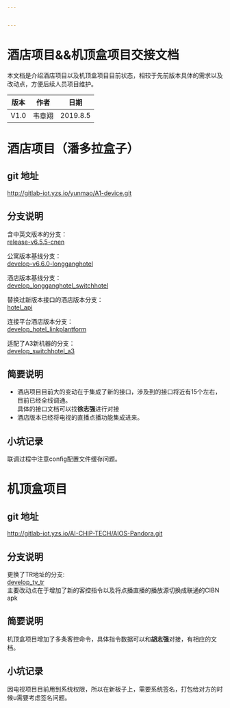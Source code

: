 ```yaml
---


---
```


<h1 id="酒店项目机顶盒项目交接文档">酒店项目&amp;&amp;机顶盒项目交接文档</h1>
<p>本文档是介绍酒店项目以及机顶盒项目目前状态，相较于先前版本具体的需求以及改动点，方便后续人员项目维护。</p>

<table>
<thead>
<tr>
<th>版本</th>
<th>作者</th>
<th>日期</th>
</tr>
</thead>
<tbody>
<tr>
<td>V1.0</td>
<td>韦章翔</td>
<td>2019.8.5</td>
</tr>
</tbody>
</table><h1 id="酒店项目（潘多拉盒子）">酒店项目（潘多拉盒子）</h1>
<h2 id="git-地址">git 地址</h2>
<p><a href="http://gitlab-iot.yzs.io/yunmao/A1-device.git">http://gitlab-iot.yzs.io/yunmao/A1-device.git</a></p>
<h2 id="分支说明">分支说明</h2>
<p>含中英文版本的分支：<br>
<a href="http://gitlab-iot.yzs.io/yunmao/A1-device/tree/release-v6.5.5-cnen">release-v6.5.5-cnen</a></p>
<p>公寓版本基线分支：<br>
<a href="http://gitlab-iot.yzs.io/yunmao/A1-device/tree/develop-v6.6.0-longganghotel">develop-v6.6.0-longganghotel</a></p>
<p>酒店版本基线分支：<br>
<a href="http://gitlab-iot.yzs.io/yunmao/A1-device/tree/develop_longganghotel_switchhotel">develop_longganghotel_switchhotel</a></p>
<p>替换过新版本接口的酒店版本分支：<br>
<a href="http://gitlab-iot.yzs.io/yunmao/A1-device/tree/hotel_api">hotel_api</a></p>
<p>连接平台酒店版本分支：<br>
<a href="http://gitlab-iot.yzs.io/yunmao/A1-device/tree/develop_hotel_linkplantform">develop_hotel_linkplantform</a></p>
<p>适配了A3新机器的分支：<br>
<a href="http://gitlab-iot.yzs.io/yunmao/A1-device/tree/develop_switchhotel_a3">develop_switchhotel_a3</a></p>
<h2 id="简要说明">简要说明</h2>
<ul>
<li>酒店项目目前大的变动在于集成了新的接口，涉及到的接口将近有15个左右，目前已经全线调通。<br>
具体的接口文档可以找<strong>徐志强</strong>进行对接</li>
<li>酒店版本已经将电视的直播点播功能集成进来。</li>
</ul>
<h2 id="小坑记录">小坑记录</h2>
<p>联调过程中注意config配置文件缓存问题。</p>
<h1 id="机顶盒项目">机顶盒项目</h1>
<h2 id="git-地址-1">git 地址</h2>
<p><a href="http://gitlab-iot.yzs.io/AI-CHIP-TECH/AIOS-Pandora.git">http://gitlab-iot.yzs.io/AI-CHIP-TECH/AIOS-Pandora.git</a></p>
<h2 id="分支说明-1">分支说明</h2>
<p>更换了TR地址的分支:<br>
<a href="http://gitlab-iot.yzs.io/AI-CHIP-TECH/AIOS-Pandora/tree/develop_tv_tr">develop_tv_tr</a><br>
主要改动点在于增加了新的客控指令以及将点播直播的播放源切换成联通的CIBN apk</p>
<h2 id="简要说明-1">简要说明</h2>
<p>机顶盒项目增加了多条客控命令，具体指令数据可以和<strong>胡志强</strong>对接，有相应的文档。</p>
<h2 id="小坑记录-1">小坑记录</h2>
<p>因电视项目目前用到系统权限，所以在新板子上，需要系统签名，打包给对方的时候u需要考虑签名问题。</p>

